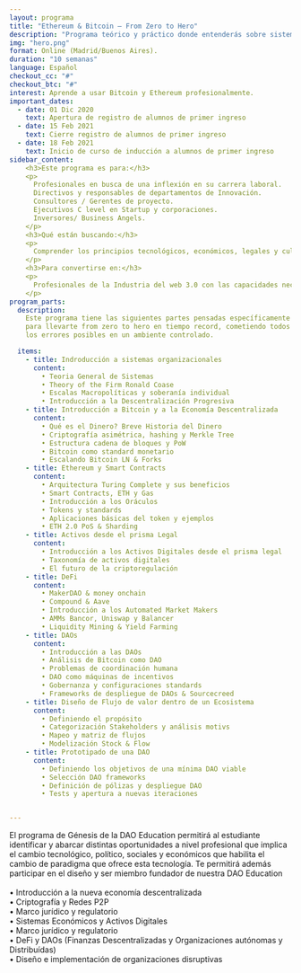 ```yaml
---
layout: programa
title: "Ethereum & Bitcoin — From Zero to Hero"
description: "Programa teórico y práctico donde entenderás sobre sistemas económicos y organizacionales en blockchain."
img: "hero.png"
format: Online (Madrid/Buenos Aires).
duration: "10 semanas"
language: Español
checkout_cc: "#"
checkout_btc: "#"
interest: Aprende a usar Bitcoin y Ethereum profesionalmente.
important_dates:
  - date: 01 Dic 2020
    text: Apertura de registro de alumnos de primer ingreso
  - date: 15 Feb 2021
    text: Cierre registro de alumnos de primer ingreso
  - date: 18 Feb 2021
    text: Inicio de curso de inducción a alumnos de primer ingreso
sidebar_content:
    <h3>Este programa es para:</h3>
    <p>
      Profesionales en busca de una inflexión en su carrera laboral.
      Directivos y responsables de departamentos de Innovación.
      Consultores / Gerentes de proyecto.
      Ejecutivos C level en Startup y corporaciones.
      Inversores/ Business Angels.
    </p>
    <h3>Qué están buscando:</h3>
    <p>
      Comprender los principios tecnológicos, económicos, legales y culturales que rigen el funcionamiento de tecnologías Blockchain, así como conocer las mejores prácticas en el diseño y gestión de herramientas para el desarrollo e implementación de nuevas soluciones distribuídas.
    </p>
    <h3>Para convertirse en:</h3>
    <p>
      Profesionales de la Industria del web 3.0 con las capacidades necesarias para liderar el camino hacia una sociedad coordinada por protocolos orientados a alinear incentivos en el nuevo Internet del Valor.
    </p>
program_parts:
  description:
    Este programa tiene las siguientes partes pensadas específicamente
    para llevarte from zero to hero en tiempo record, cometiendo todos
    los errores posibles en un ambiente controlado.

  items:
    - title: Indroducción a sistemas organizacionales
      content:
        • Teoria General de Sistemas
        • Theory of the Firm Ronald Coase
        • Escalas Macropolíticas y soberanía individual
        • Introducción a la Descentralización Progresiva
    - title: Introducción a Bitcoin y a la Economía Descentralizada
      content:
        • Qué es el Dinero? Breve Historia del Dinero
        • Criptografía asimétrica, hashing y Merkle Tree
        • Estructura cadena de bloques y PoW
        • Bitcoin como standard monetario
        • Escalando Bitcoin LN & Forks
    - title: Ethereum y Smart Contracts
      content:
        • Arquitectura Turing Complete y sus beneficios
        • Smart Contracts, ETH y Gas
        • Introducción a los Oráculos
        • Tokens y standards
        • Aplicaciones básicas del token y ejemplos
        • ETH 2.0 PoS & Sharding
    - title: Activos desde el prisma Legal
      content:
        • Introducción a los Activos Digitales desde el prisma legal
        • Taxonomía de activos digitales
        • El futuro de la criptoregulación 		
    - title: DeFi
      content:
        • MakerDAO & money onchain
        • Compound & Aave
        • Introducción a los Automated Market Makers
        • AMMs Bancor, Uniswap y Balancer
        • Liquidity Mining & Yield Farming
    - title: DAOs
      content:
        • Introducción a las DAOs
        • Análisis de Bitcoin como DAO
        • Problemas de coordinación humana
        • DAO como máquinas de incentivos
        • Gobernanza y configuraciones standards
        • Frameworks de despliegue de DAOs & Sourcecreed
    - title: Diseño de Flujo de valor dentro de un Ecosistema
      content:
        • Definiendo el propósito
        • Categorización Stakeholders y análisis motivs
        • Mapeo y matriz de flujos
        • Modelización Stock & Flow
    - title: Prototipado de una DAO
      content:
        • Definiendo los objetivos de una mínima DAO viable
        • Selección DAO frameworks
        • Definición de pólizas y despliegue DAO
        • Tests y apertura a nuevas iteraciones


---
```

El programa de Génesis de la DAO Education permitirá al estudiante
identificar y abarcar distintas oportunidades a nivel profesional que implica
el cambio tecnológico, político, sociales y económicos que habilita el cambio
de paradigma que ofrece esta tecnología. Te permitirá además participar en el
diseño y ser miembro fundador de nuestra DAO Education<br/><br/>
• Introducción a la nueva economía descentralizada <br/>
• Criptografía y Redes P2P <br/>
• Marco jurídico y regulatorio <br/>
• Sistemas Económicos y Activos Digitales<br/>
• Marco jurídico y regulatorio <br/>
• DeFi y DAOs (Finanzas Descentralizadas y Organizaciones autónomas y Distribuídas) <br/>
• Diseño e implementación de organizaciones disruptivas
